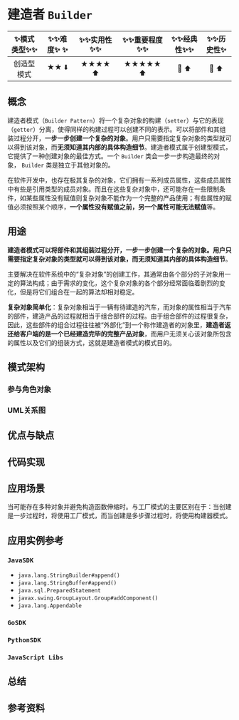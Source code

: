 # 建造者 `Builder`

| :sparkles:模式类型:sparkles::sparkles:|:sparkles::sparkles:难度:sparkles:  :sparkles: | :sparkles::sparkles:实用性:sparkles::sparkles: | :sparkles::sparkles:重要程度:sparkles::sparkles: |  :sparkles::sparkles:经典性:sparkles::sparkles: | :sparkles::sparkles:历史性:sparkles: |
| :----------------------------------------: | :-----------------------------------------------: | :-------------------------------------------------: | :----------------------------------------------------: | :--------------------------------------------------: | :--------------------------------------: |
|                 创造型模式                           |                ★★ :arrow_down:                 |                 ★★★★ :arrow_up:                   |                    ★★★★★ :arrow_up:                    |              :green_heart:  :arrow_up:               |        :green_heart:  :arrow_up:         |

## 概念
建造者模式（`Builder Pattern`）将一个复杂对象的构建（`setter`）与它的表现（`getter`）分离，使得同样的构建过程可以创建不同的表示。可以将部件和其组装过程分开，**一步一步创建一个复杂的对象**。用户只需要指定复杂对象的类型就可以得到该对象，而**无须知道其内部的具体构造细节**。建造者模式属于创建型模式，它提供了一种创建对象的最佳方式。一个 `Builder` 类会一步一步构造最终的对象， `Builder` 类是独立于其他对象的。

在软件开发中，也存在极其复杂的对象，它们拥有一系列成员属性，这些成员属性中有些是引用类型的成员对象。而且在这些复杂对象中，还可能存在一些限制条件，如某些属性没有赋值则复杂对象不能作为一个完整的产品使用；有些属性的赋值必须按照某个顺序，**一个属性没有赋值之前，另一个属性可能无法赋值**等。

## 用途
**建造者模式可以将部件和其组装过程分开，一步一步创建一个复杂的对象。用户只需要指定复杂对象的类型就可以得到该对象，而无须知道其内部的具体构造细节**。

主要解决在软件系统中的“复杂对象”的创建工作，其通常由各个部分的子对象用一定的算法构成；由于需求的变化，这个复杂对象的各个部分经常面临着剧烈的变化，但是将它们组合在一起的算法却相对稳定。

**复杂对象简单化**：复杂对象相当于一辆有待建造的汽车，而对象的属性相当于汽车的部件，建造产品的过程就相当于组合部件的过程。由于组合部件的过程很复杂，因此，这些部件的组合过程往往被“外部化”到一个称作建造者的对象里，**建造者返还给客户端的是一个已经建造完毕的完整产品对象**，而用户无须关心该对象所包含的属性以及它们的组装方式，这就是建造者模式的模式目的。

## 模式架构



### 参与角色对象



### UML关系图



## 优点与缺点



## 代码实现



## 应用场景
当可能存在多种对象并避免构造函数伸缩时。与工厂模式的主要区别在于：当创建是一步过程时，将使用工厂模式，而当创建是多步骤过程时，将使用构建器模式。


## 应用实例参考

### `JavaSDK` 
+ `java.lang.StringBuilder#append()`
+ `java.lang.StringBuffer#append()`
+ `java.sql.PreparedStatement`
+ `javax.swing.GroupLayout.Group#addComponent()`
+ `java.lang.Appendable`

### `GoSDK`

### `PythonSDK`

### `JavaScript Libs`



## 总结



## 参考资料





